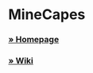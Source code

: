 MineCapes
=========

### [&raquo; Homepage](http://www.minecapes.net)

### [&raquo; Wiki](https://github.com/DerFlash/MineCapes/wiki)


